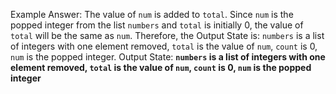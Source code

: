 Example Answer: 
The value of `num` is added to `total`. Since `num` is the popped integer from the list `numbers` and `total` is initially 0, the value of `total` will be the same as `num`. Therefore, the Output State is: `numbers` is a list of integers with one element removed, `total` is the value of `num`, `count` is 0, `num` is the popped integer.
Output State: **`numbers` is a list of integers with one element removed, `total` is the value of `num`, `count` is 0, `num` is the popped integer**